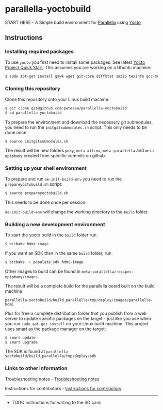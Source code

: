 # parallella-yoctobuild

START HERE - A Simple build environment for [Parallella](http://www.parallella.org/) using [Yocto](http://www.yoctoproject.org/)

## Instructions

### Installing required packages

To use `yocto` you first need to install some packages. See latest [Yocto Project Quick Start](http://www.yoctoproject.org/docs/latest/yocto-project-qs/yocto-project-qs.html). This assumes you are working on a Ubuntu machine:

```bash
$ sudo apt-get install gawk wget git-core diffstat unzip texinfo gcc-multilib build-essential chrpath socat libsdl1.2-dev xterm
```

### Cloning this repository

Clone this repository onto your Linux build machine:
```bash
$ git clone git@github.com:peteasa/parallella-yoctobuild
$ cd parallella-yoctobuild
```

To prepare the environment and download the necessary git submodules, you need to run the `initgitsubmodules.sh` script. This only needs to be done once:

```bash
$ source initgitsubmodules.sh
```

The result will be new folders `poky`, `meta-xilinx`, `meta-parallella` and `meta-epiphany` created from specific commits on github.

### Setting up your shell environment

To prepare and run `oe-init-build-env` you need to run the `prepareyoctobuild.sh` script:

```bash
$ source prepareyoctobuild.sh
```

This needs to be done once per session.

`oe-init-build-env` will change the working directory to the `build` folder.

### Building a new development environment

To start the yocto build in the `build` folder run:

```bash
$ bitbake hdmi-image
```

If you want an SDK then in the same `build` folder, run:

```bash
$ bitbake -c populate_sdk hdmi-image
```

Other images to build can be found in `meta-parallella/recipes-epiphany/images`.

The result will be a complete build for the parallella board built on the build machine

`parallella-yoctobuild/build_parallella/tmp/deploy/images/parallella-hdmi`

Plus for free a complete distribution folder that you publish from a web server to update specific packages on the target - just like you use when you run `sudo apt-get install` on your Linux build machine.  This project uses [smart](https://labix.org/smart) as the package manager on the target:

```bash
$ smart update
$ smart upgrade
```

The SDK is found at `parallella-yoctobuild/build_parallella/tmp/deploy/sdk`

### Links to other information

Troubleshooting notes - [Troubleshooting notes](https://github.com/peteasa/parallella-yoctobuild/wiki/Troubleshooting-notes)

Instructions for contributors - [Instructions for contributors](https://github.com/peteasa/parallella-yoctobuild/wiki/Instructions-for-contributors)


---------------------------------------

  * TODO instructions for writing to the SD card.

